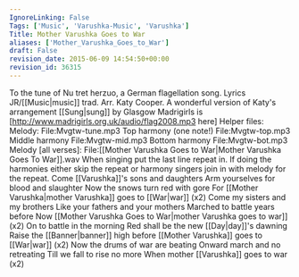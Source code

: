 ```yaml
---
IgnoreLinking: False
Tags: ['Music', 'Varushka-Music', 'Varushka']
Title: Mother Varushka Goes to War
aliases: ['Mother_Varushka_Goes_to_War']
draft: False
revision_date: 2015-06-09 14:54:50+00:00
revision_id: 36315
---
```


To the tune of Nu tret herzuo, a German flagellation song. Lyrics JR/[[Music|music]] trad. Arr. Katy Cooper. A wonderful version of Katy's arrangement [[Sung|sung]] by Glasgow Madrigirls is [http://www.madrigirls.org.uk/audio/flag2008.mp3 here]
Helper files:
Melody: File:Mvgtw-tune.mp3
Top harmony (one note!) File:Mvgtw-top.mp3
Middle harmony File:Mvgtw-mid.mp3
Bottom harmony File:Mvgtw-bot.mp3
Melody [all verses]: File:[[Mother Varushka Goes to War|Mother Varushka Goes To War]].wav
When singing put the last line repeat in. If doing the harmonies either skip the repeat or harmony singers join in with melody for the repeat.
Come [[Varushka]]'s sons and daughters 
Arm yourselves for blood and slaughter 
Now the snows turn red with gore 
For [[Mother Varushka|mother Varushka]] goes to [[War|war]] (x2) 
Come my sisters and my brothers 
Like your fathers and your mothers 
Marched to battle years before 
Now [[Mother Varushka Goes to War|mother Varushka goes to war]] (x2) 
On to battle in the morning 
Red shall be the new [[Day|day]]'s dawning 
Raise the [[Banner|banner]] high before 
[[Mother Varushka]] goes to [[War|war]] (x2)
Now the drums of war are beating 
Onward march and no retreating 
Till we fall to rise no more 
When mother [[Varushka]] goes to war (x2)